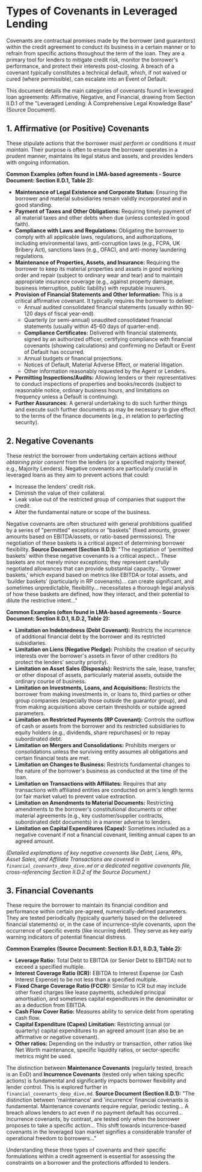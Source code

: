 # Types of Covenants in Leveraged Lending

Covenants are contractual promises made by the borrower (and guarantors) within the credit agreement to conduct its business in a certain manner or to refrain from specific actions throughout the term of the loan. They are a primary tool for lenders to mitigate credit risk, monitor the borrower's performance, and protect their interests post-closing. A breach of a covenant typically constitutes a technical default, which, if not waived or cured (where permissible), can escalate into an Event of Default.

This document details the main categories of covenants found in leveraged loan agreements: Affirmative, Negative, and Financial, drawing from Section II.D.1 of the "Leveraged Lending: A Comprehensive Legal Knowledge Base" (Source Document).

## 1. Affirmative (or Positive) Covenants

These stipulate actions that the borrower *must perform* or conditions it *must maintain*. Their purpose is often to ensure the borrower operates in a prudent manner, maintains its legal status and assets, and provides lenders with ongoing information.

**Common Examples (often found in LMA-based agreements - Source Document: Section II.D.1, Table 2):**

*   **Maintenance of Legal Existence and Corporate Status:** Ensuring the borrower and material subsidiaries remain validly incorporated and in good standing.
*   **Payment of Taxes and Other Obligations:** Requiring timely payment of all material taxes and other debts when due (unless contested in good faith).
*   **Compliance with Laws and Regulations:** Obligating the borrower to comply with all applicable laws, regulations, and authorizations, including environmental laws, anti-corruption laws (e.g., FCPA, UK Bribery Act), sanctions laws (e.g., OFAC), and anti-money laundering regulations.
*   **Maintenance of Properties, Assets, and Insurance:** Requiring the borrower to keep its material properties and assets in good working order and repair (subject to ordinary wear and tear) and to maintain appropriate insurance coverage (e.g., against property damage, business interruption, public liability) with reputable insurers.
*   **Provision of Financial Statements and Other Information:** This is a critical affirmative covenant. It typically requires the borrower to deliver:
    *   Annual audited consolidated financial statements (usually within 90-120 days of fiscal year-end).
    *   Quarterly (or semi-annual) unaudited consolidated financial statements (usually within 45-60 days of quarter-end).
    *   **Compliance Certificates:** Delivered with financial statements, signed by an authorized officer, certifying compliance with financial covenants (showing calculations) and confirming no Default or Event of Default has occurred.
    *   Annual budgets or financial projections.
    *   Notices of Default, Material Adverse Effect, or material litigation.
    *   Other information reasonably requested by the Agent or Lenders.
*   **Permitting Inspections/Audits:** Allowing lenders or their representatives to conduct inspections of properties and books/records (subject to reasonable notice, ordinary business hours, and limitations on frequency unless a Default is continuing).
*   **Further Assurances:** A general undertaking to do such further things and execute such further documents as may be necessary to give effect to the terms of the finance documents (e.g., in relation to perfecting security).

## 2. Negative Covenants

These restrict the borrower from undertaking certain actions *without obtaining prior consent* from the lenders (or a specified majority thereof, e.g., Majority Lenders). Negative covenants are particularly crucial in leveraged loans as they aim to prevent actions that could:
*   Increase the lenders' credit risk.
*   Diminish the value of their collateral.
*   Leak value out of the restricted group of companies that support the credit.
*   Alter the fundamental nature or scope of the business.

Negative covenants are often structured with general prohibitions qualified by a series of "permitted" exceptions or "baskets" (fixed amounts, grower amounts based on EBITDA/assets, or ratio-based permissions). The negotiation of these baskets is a critical aspect of determining borrower flexibility.
**Source Document (Section II.D.1):** "The negotiation of 'permitted baskets' within these negative covenants is a critical aspect... These baskets are not merely minor exceptions; they represent carefully negotiated allowances that can provide substantial capacity... 'Grower baskets,' which expand based on metrics like EBITDA or total assets, and 'builder baskets' (particularly in RP covenants)... can create significant, and sometimes unpredictable, flexibility... necessitates a thorough legal analysis of how these baskets are defined, how they interact, and their potential to dilute the restrictive intent..."

**Common Examples (often found in LMA-based agreements - Source Document: Section II.D.1, II.D.2, Table 2):**

*   **Limitation on Indebtedness (Debt Covenant):** Restricts the incurrence of additional financial debt by the borrower and its restricted subsidiaries.
*   **Limitation on Liens (Negative Pledge):** Prohibits the creation of security interests over the borrower's assets in favor of other creditors (to protect the lenders' security priority).
*   **Limitation on Asset Sales (Disposals):** Restricts the sale, lease, transfer, or other disposal of assets, particularly material assets, outside the ordinary course of business.
*   **Limitation on Investments, Loans, and Acquisitions:** Restricts the borrower from making investments in, or loans to, third parties or other group companies (especially those outside the guarantor group), and from making acquisitions above certain thresholds or outside agreed parameters.
*   **Limitation on Restricted Payments (RP Covenant):** Controls the outflow of cash or assets from the borrower and its restricted subsidiaries to equity holders (e.g., dividends, share repurchases) or to repay subordinated debt.
*   **Limitation on Mergers and Consolidations:** Prohibits mergers or consolidations unless the surviving entity assumes all obligations and certain financial tests are met.
*   **Limitation on Changes to Business:** Restricts fundamental changes to the nature of the borrower's business as conducted at the time of the loan.
*   **Limitation on Transactions with Affiliates:** Requires that any transactions with affiliated entities are conducted on arm's length terms (or fair market value) to prevent value extraction.
*   **Limitation on Amendments to Material Documents:** Restricting amendments to the borrower's constitutional documents or other material agreements (e.g., key customer/supplier contracts, subordinated debt documents) in a manner adverse to lenders.
*   **Limitation on Capital Expenditures (Capex):** Sometimes included as a negative covenant if not a financial covenant, limiting annual capex to an agreed amount.

*(Detailed explanations of key negative covenants like Debt, Liens, RPs, Asset Sales, and Affiliate Transactions are covered in `financial_covenants_deep_dive.md` or a dedicated negative covenants file, cross-referencing Section II.D.2 of the Source Document.)*

## 3. Financial Covenants

These require the borrower to maintain its financial condition and performance within certain pre-agreed, numerically-defined parameters. They are tested periodically (typically quarterly based on the delivered financial statements) or, in the case of incurrence-style covenants, upon the occurrence of specific events (like incurring debt). They serve as key early warning indicators of potential financial distress.

**Common Examples (Source Document: Section II.D.1, II.D.3, Table 2):**

*   **Leverage Ratio:** Total Debt to EBITDA (or Senior Debt to EBITDA) not to exceed a specified multiple.
*   **Interest Coverage Ratio (ICR):** EBITDA to Interest Expense (or Cash Interest Expense) to be not less than a specified multiple.
*   **Fixed Charge Coverage Ratio (FCCR):** Similar to ICR but may include other fixed charges like lease payments, scheduled principal amortisation, and sometimes capital expenditures in the denominator or as a deduction from EBITDA.
*   **Cash Flow Cover Ratio:** Measures ability to service debt from operating cash flow.
*   **Capital Expenditure (Capex) Limitation:** Restricting annual (or quarterly) capital expenditures to an agreed amount (can also be an affirmative or negative covenant).
*   **Other ratios:** Depending on the industry or transaction, other ratios like Net Worth maintenance, specific liquidity ratios, or sector-specific metrics might be used.

The distinction between **Maintenance Covenants** (regularly tested, breach is an EoD) and **Incurrence Covenants** (tested only when taking specific actions) is fundamental and significantly impacts borrower flexibility and lender control. This is explored further in `financial_covenants_deep_dive.md`.
**Source Document (Section II.D.1):** "The distinction between 'maintenance' and 'incurrence' financial covenants is fundamental. Maintenance covenants require regular, periodic testing... A breach allows lenders to act even if no payment default has occurred... Incurrence covenants, by contrast, are tested only when the borrower proposes to take a specific action... This shift towards incurrence-based covenants in the leveraged loan market signifies a considerable transfer of operational freedom to borrowers..."

Understanding these three types of covenants and their specific formulations within a credit agreement is essential for assessing the constraints on a borrower and the protections afforded to lenders.
